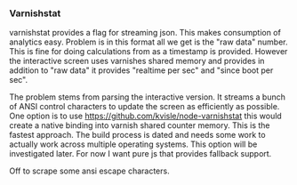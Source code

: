 
### Varnishstat

varnishstat provides a flag for streaming json. This makes consumption of analytics easy. Problem is in this format all we get is the "raw data" number. This is fine for doing calculations from as a timestamp is provided. However the interactive screen uses varnishes shared memory and provides in addition to "raw data"  it provides "realtime per sec" and "since boot per sec". 

The problem stems from parsing the interactive version. It streams a bunch of ANSI control characters to update the screen as efficiently as possible. One option is to use https://github.com/kvisle/node-varnishstat this would create a native binding into varnish shared counter memory. This is the fastest approach. The build process is dated and needs some work to actually work across multiple operating systems. This option will be investigated later. For now I want pure js that provides fallback support.

Off to scrape some ansi escape characters.